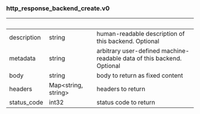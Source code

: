 
### http_response_backend_create.v0

| &nbsp; | &nbsp; | &nbsp; |
|---|---|---|
| description | string | human-readable description of this backend. Optional |
| metadata | string | arbitrary user-defined machine-readable data of this backend. Optional |
| body | string | body to return as fixed content |
| headers | Map&lt;string, string&gt; | headers to return |
| status_code | int32 | status code to return |